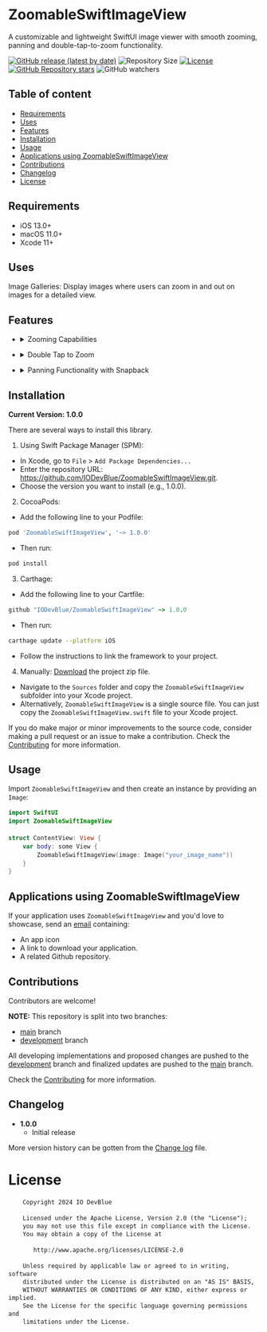 ZoomableSwiftImageView
======================
A customizable and lightweight SwiftUI image viewer with smooth zooming, panning and double-tap-to-zoom functionality.

[<img alt="GitHub release (latest by date)" src="https://img.shields.io/github/v/release/IODevBlue/ZoomableSwiftImageView?label=Current Version&color=2CCCE4&style=for-the-badge&labelColor=0109B6">](https://github.com/IODevBlue/ZoomableSwiftImageView/releases) <img alt="Repository Size" src="https://img.shields.io/github/repo-size/IODevBlue/ZoomableSwiftImageView?color=2CCCE4&style=for-the-badge&labelColor=0109B6"> [<img alt="License" src="https://img.shields.io/github/license/IODevBlue/ZoomableSwiftImageView?color=2CCCE4&style=for-the-badge&labelColor=0109B6">](http://www.apache.org/licenses/LICENSE-2.0) [<img alt="GitHub Repository stars" src="https://img.shields.io/github/stars/IODevBlue/ZoomableSwiftImageView?color=2CCCE4&style=for-the-badge&labelColor=0109B6">](https://github.com/IODevBlue/ZoomableSwiftImageView/stargazers)
<img alt="GitHub watchers" src="https://img.shields.io/github/watchers/IODevBlue/ZoomableSwiftImageView?label=Repository Watchers&color=2CCCE4&style=for-the-badge&labelColor=0109B6">


Table of content
----------------
- [Requirements](https://github.com/IODevBlue/ZoomableSwiftImageView/tree/main#requirements)
- [Uses](https://github.com/IODevBlue/ZoomableSwiftImageView/tree/main#uses)
- [Features](https://github.com/IODevBlue/ZoomableSwiftImageView/tree/main#features)
- [Installation](https://github.com/IODevBlue/ZoomableSwiftImageView/tree/main#installation)
- [Usage](https://github.com/IODevBlue/ZoomableSwiftImageView/tree/main#usage)
- [Applications using ZoomableSwiftImageView](https://github.com/IODevBlue/ZoomableSwiftImageView/tree/main#applications-using-ZoomableSwiftImageView)
- [Contributions](https://github.com/IODevBlue/ZoomableSwiftImageView/tree/main#contributions)
- [Changelog](https://github.com/IODevBlue/ZoomableSwiftImageView/tree/main#changelog)
- [License](https://github.com/IODevBlue/ZoomableSwiftImageView/tree/main#license)

Requirements
------------
- iOS 13.0+
- macOS 11.0+
- Xcode 11+


Uses
----
Image Galleries: Display images where users can zoom in and out on images for a detailed view.


Features
--------
- <details>
	<summary>Zooming Capabilities</summary>
	<br>
	<p>Pinch to zoom in and out of the displayed image allowing for detailed inspection of the image content.</p>
	<p align="center"><img src="https://github.com/IODevBlue/sample-previews/blob/main/api/ios/zoomable-swift-imageview/zooming.gif" alt="Zooming"></p>
</details>


- <details>
	<summary>Double Tap to Zoom</summary>
	<p align="center"><img src="https://github.com/IODevBlue/sample-previews/blob/main/api/ios/zoomable-swift-imageview/double-tap-to-zoom.gif" alt="Double Tap to Zoom"></p>
</details>

- <details>
	<summary>Panning Functionality with Snapback</summary>
	<br>
	<p>Drag the image to pan around. The snapback feature ensures the image remains within defined boundaries when you release it.</p>
	<p align="center"><img src="https://github.com/IODevBlue/sample-previews/blob/main/api/ios/zoomable-swift-imageview/panning-with-snapback.gif" alt="Panning with Snapback"></p>
</details>


Installation
------------
**Current Version: 1.0.0**

There are several ways to install this library.

1. Using Swift Package Manager (SPM):
- In Xcode, go to `File` > `Add Package Dependencies...`
- Enter the repository URL: https://github.com/IODevBlue/ZoomableSwiftImageView.git.
- Choose the version you want to install (e.g., 1.0.0).

2. CocoaPods:
- Add the following line to your Podfile:
```ruby
pod 'ZoomableSwiftImageView', '~> 1.0.0'
```
- Then run:
```bash
pod install
```

3. Carthage:
- Add the following line to your Cartfile:
```ruby
github "IODevBlue/ZoomableSwiftImageView" ~> 1.0.0
```
- Then run:
```bash
carthage update --platform iOS
```
- Follow the instructions to link the framework to your project.

4. Manually:
[Download](https://github.com/IODevBlue/ZoomableSwiftImageView/archive/refs/heads/main.zip) the project zip file.
- Navigate to the `Sources` folder and copy the `ZoomableSwiftImageView` subfolder into your Xcode project.
- Alternatively, `ZoomableSwiftImageView` is a single source file. You can just copy the `ZoomableSwiftImageView.swift` file to your Xcode project.

If you do make major or minor improvements to the source code, consider making a pull request or an issue to make a contribution.
Check the [Contributing](https://github.com/IODevBlue/ZoomableSwiftImageView/blob/development/CONTRIBUTING.md) for more information.



Usage
-----
Import `ZoomableSwiftImageView` and then create an instance by providing an `Image`:
```swift
import SwiftUI
import ZoomableSwiftImageView

struct ContentView: View {
    var body: some View {
        ZoomableSwiftImageView(image: Image("your_image_name"))
    }
}
```



Applications using ZoomableSwiftImageView
------------------------------------------
If your application uses `ZoomableSwiftImageView` and you'd love to showcase, send an <a href="mailto:iodevblue@gmail.com">email</a> containing:
- An app icon
- A link to download your application.
- A related Github repository.



Contributions
-------------
Contributors are welcome!

**NOTE:** This repository is split into two branches:
- [main](https://github.com/IODevBlue/ZoomableSwiftImageView/tree/main) branch
- [development](https://github.com/IODevBlue/ZoomableSwiftImageView/tree/development) branch

All developing implementations and proposed changes are pushed to the [development](https://github.com/IODevBlue/ZoomableSwiftImageView/tree/development) branch and finalized updates are pushed to the [main](https://github.com/IODevBlue/ZoomableSwiftImageView/tree/main) branch.


Check the [Contributing](https://github.com/IODevBlue/ZoomableSwiftImageView/blob/development/CONTRIBUTING.md) for more information.



Changelog
---------
* **1.0.0**
    * Initial release

More version history can be gotten from the [Change log](https://github.com/IODevBlue/ZoomableSwiftImageView/blob/main/CHANGELOG.md) file.



License
=======
```
    Copyright 2024 IO DevBlue

    Licensed under the Apache License, Version 2.0 (the "License");
    you may not use this file except in compliance with the License.
    You may obtain a copy of the License at

       http://www.apache.org/licenses/LICENSE-2.0

    Unless required by applicable law or agreed to in writing, software
    distributed under the License is distributed on an "AS IS" BASIS,
    WITHOUT WARRANTIES OR CONDITIONS OF ANY KIND, either express or implied.
    See the License for the specific language governing permissions and
    limitations under the License.
```


